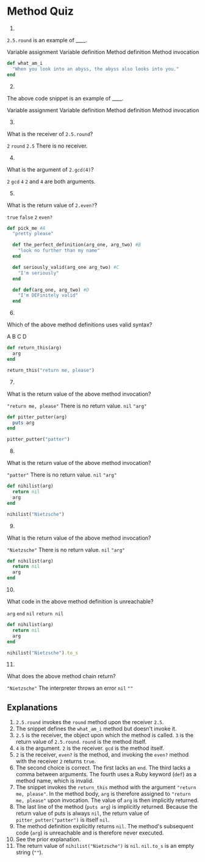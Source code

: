 # Method Quiz

1. <quiz>
  <question>
      <p><code>2.5.round</code> is an example of ____.</p>
      <answer>Variable assignment</answer>
      <answer>Variable definition</answer>
      <answer>Method definition</answer>
      <answer correct>Method invocation</answer>
  </question>
</quiz>


```ruby
def what_am_i
  "When you look into an abyss, the abyss also looks into you."
end
```

2. <quiz>
  <question>
      <p>The above code snippet is an example of ____.</p>
      <answer>Variable assignment</answer>
      <answer>Variable definition</answer>
      <answer correct>Method definition</answer>
      <answer>Method invocation</answer>
  </question>
</quiz>

3. <quiz>
  <question>
      <p>What is the receiver of <code>2.5.round</code>?</p>
      <answer><code>2</code></answer>
      <answer><code>round</code></answer>
      <answer correct><code>2.5</code></answer>
      <answer>There is no receiver.</answer>
  </question>
</quiz>   

4. <quiz>
  <question>
      <p>What is the argument of <code>2.gcd(4)</code>?</p>
      <answer><code>2</code></answer>
      <answer><code>gcd</code></answer>
      <answer correct><code>4</code></answer>
      <answer><code>2</code> and <code>4</code> are both arguments.</answer>
  </question>
</quiz>   

5. <quiz>
  <question>
      <p>What is the return value of <code>2.even?</code>?</p>
      <answer correct><code>true</code></answer>
      <answer><code>false</code></answer>
      <answer><code>2</code></answer>
      <answer><code>even?</code></answer>
  </question>
</quiz>   


```ruby
def pick_me #A
  "pretty please"

  def the_perfect_definition(arg_one, arg_two) #B
    "look no further than my name"
  end

  def seriously_valid(arg_one arg_two) #C
    "I'm seriously"
  end

  def def(arg_one, arg_two) #D
    "I'm DEFinitely valid"
  end
```


6. <quiz>
  <question>
      <p>Which of the above method definitions uses valid syntax?</p>
      <answer>A</answer>
      <answer correct>B</answer>
      <answer>C</answer>
      <answer>D</answer>
  </question>
</quiz>   


```ruby
def return_this(arg)
  arg
end

return_this("return me, please")
```

7. <quiz>
  <question>
      <p>What is the return value of the above method invocation?</p>
      <answer correct><code>"return me, please"</code></answer>
      <answer>There is no return value.</answer>
      <answer><code>nil</code></answer>
      <answer><code>"arg"</code></answer>
  </question>
</quiz>   


```ruby
def pitter_putter(arg)
  puts arg
end

pitter_putter("patter")
```

8. <quiz>
  <question>
      <p>What is the return value of the above method invocation?</p>
      <answer><code>"patter"</code></answer>
      <answer>There is no return value.</answer>
      <answer correct><code>nil</code></answer>
      <answer><code>"arg"</code></answer>
  </question>
</quiz>  


```ruby
def nihilist(arg)
  return nil
  arg
end

nihilist("Nietzsche")
```

9. <quiz>
  <question>
      <p>What is the return value of the above method invocation?</p>
      <answer><code>"Nietzsche"</code></answer>
      <answer>There is no return value.</answer>
      <answer correct><code>nil</code></answer>
      <answer><code>"arg"</code></answer>
  </question>
</quiz>  


```ruby
def nihilist(arg)
  return nil
  arg
end
```

10. <quiz>
  <question>
      <p>What code in the above method definition is unreachable?</p>
      <answer correct><code>arg</code></answer>
      <answer><code>end</code></answer>
      <answer><code>nil</code></answer>
      <answer><code>return nil</code></answer>
  </question>
</quiz>


```ruby
def nihilist(arg)
  return nil
  arg
end

nihilist("Nietzsche").to_s
```

11. <quiz>
  <question>
      <p>What does the above method chain return?</p>
      <answer><code>"Nietzsche"</code></answer>
      <answer>The interpreter throws an error</answer>
      <answer><code>nil</code></answer>
      <answer correct><code>""</code></answer>
  </question>
</quiz>  


## Explanations

1. `2.5.round` invokes the `round` method upon the receiver `2.5`.
2. The snippet defines the `what_am_i` method but doesn't invoke it.
3. `2.5` is the receiver, the object upon which the method is called. `3` is the return value of `2.5.round`. `round` is the method itself.
4. `4` is the argument. `2` is the receiver. `gcd` is the method itself.
5. `2` is the receiver, `even?` is the method, and invoking the `even?` method with the receiver `2` returns `true`.
6. The second choice is correct. The first lacks an `end`. The third lacks a comma between arguments. The fourth uses a Ruby keyword (`def`) as a method name, which is invalid.
7. The snippet invokes the `return_this` method with the argument `"return me, please"`. In the method body, `arg` is therefore assigned to `"return me, please"` upon invocation. The value of `arg` is then implicitly returned.
8. The last line of the method (`puts arg`) is implicitly returned. Because the return value of puts is always `nil`, the return value of `pitter_putter("patter")` is itself `nil`.
9. The method definition explicitly returns `nil`. The method's subsequent code (`arg`) is unreachable and is therefore never executed.
10. See the prior explanation.
11. The return value of `nihilist("Nietzsche")` is `nil`. `nil.to_s` is an empty string (`""`).
